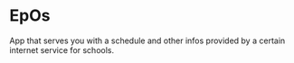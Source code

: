 # EpOs
App that serves you with a schedule and other infos provided by a certain internet service for schools.

